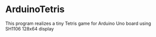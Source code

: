 # ArduinoTetris
This program realizes a tiny Tetris game for Arduino Uno board using SH1106 128x64 display
